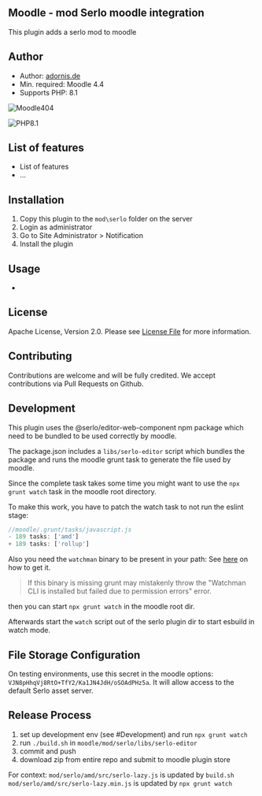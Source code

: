 ## Moodle - mod Serlo moodle integration
This plugin adds a serlo mod to moodle

## Author
* Author: [adornis.de](https://adornis.de/)
* Min. required: Moodle 4.4
* Supports PHP: 8.1

![Moodle404](https://img.shields.io/badge/moodle-4.4-brightgreen.svg?logo=moodle)

![PHP8.1](https://img.shields.io/badge/PHP-8.1-brightgreen.svg?logo=php)

## List of features

- List of features
- ...

## Installation

1.  Copy this plugin to the `mod\serlo` folder on the server
2.  Login as administrator
3.  Go to Site Administrator > Notification
4.  Install the plugin

## Usage
- 

## License

Apache License, Version 2.0. Please see [License File](LICENSE) for more information.

## Contributing

Contributions are welcome and will be fully credited. We accept contributions via Pull Requests on Github.

## Development

This plugin uses the @serlo/editor-web-component npm package which need to be bundled to be used correctly by moodle.

The package.json includes a `libs/serlo-editor` script which bundles the package and runs the moodle grunt task to generate the file used by moodle.

Since the complete task takes some time you might want to use the `npx grunt watch` task in the moodle root directory.

To make this work, you have to patch the watch task to not run the eslint stage:

```js
//moodle/.grunt/tasks/javascript.js
- 189 tasks: ['amd']
+ 189 tasks: ['rollup']
```

Also you need the `watchman` binary to be present in your path: See [here](https://facebook.github.io/watchman/docs/install.html) on how to get it.

> If this binary is missing grunt may mistakenly throw the "Watchman CLI is installed but failed due to permission errors" error.

then you can start `npx grunt watch` in the moodle root dir.

Afterwards start the `watch` script out of the serlo plugin dir to start esbuild in watch mode.

## File Storage Configuration

On testing environments, use this secret in the moodle options: `VJN8pHhqVj8RtO+TfY2/Ka1JN4JdH/oSOAdPHz5a`. It will allow access to the default Serlo asset server.

## Release Process

1. set up development env (see #Development) and run `npx grunt watch`
2. run `./build.sh` in `moodle/mod/serlo/libs/serlo-editor`
3. commit and push
4. download zip from entire repo and submit to moodle plugin store

For context:
`mod/serlo/amd/src/serlo-lazy.js` is updated by `build.sh`
`mod/serlo/amd/src/serlo-lazy.min.js` is updated by `npx grunt watch`
